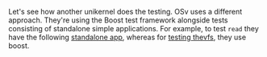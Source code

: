 Let's see how another unikernel does the testing.
OSv uses a different approach.
They're using the Boost test framework alongside tests consisting of standalone simple applications.
For example, to test `read` they have the following [standalone app](https://github.com/cloudius-systems/osv/blob/master/tests/tst-read.cc), whereas for [testing thevfs](https://github.com/cloudius-systems/osv/blob/master/tests/tst-vfs.cc), they use boost.
